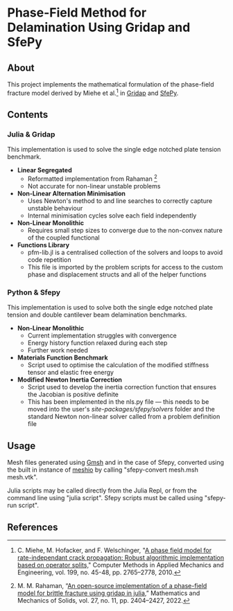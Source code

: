 # Phase-Field Method for Delamination Using Gridap and SfePy

## About

This project implements the mathematical formulation of the phase-field fracture model derived by Miehe et al.[^1] in [Gridap](https://github.com/gridap/Gridap.jl) and [SfePy](https://github.com/sfepy/sfepy).

## Contents

### Julia & Gridap

This implementation is used to solve the single edge notched plate tension benchmark.

- **Linear Segregated**
	- Reformatted implementation from Rahaman [^2]
	- Not accurate for non-linear unstable problems
- **Non-Linear Alternation Minimisation**
	- Uses Newton's method to and line searches to correctly capture unstable behaviour
	- Internal minimisation cycles solve each field independently
- **Non-Linear Monolithic**
	- Requires small step sizes to converge due to the non-convex nature of the coupled functional
- **Functions Library**
	- pfm-lib.jl is a centralised collection of the solvers and loops to avoid code repetition
	- This file is imported by the problem scripts for access to the custom phase and displacement structs and all of the helper functions

### Python & Sfepy

This implementation is used to solve both the single edge notched plate tension and double cantilever beam delamination benchmarks.

- **Non-Linear Monolithic**
	- Current implementation struggles with convergence
	- Energy history function relaxed during each step
	- Further work needed
- **Materials Function Benchmark**
	- Script used to optimise the calculation of the modified stiffness tensor and elastic free energy
- **Modified Newton Inertia Correction**
	- Script used to develop the inertia correction function that ensures the Jacobian is positive definite
	- This has been implemented in the nls.py file — this needs to be moved into the user's _site-packages/sfepy/solvers_ folder and the standard Newton non-linear solver called from a problem definition file

## Usage

Mesh files generated using [Gmsh](https://gitlab.onelab.info/gmsh/gmsh) and in the case of Sfepy, converted using the built in instance of [meshio](https://github.com/nschloe/meshio) by calling "sfepy-convert mesh.msh mesh.vtk".

Julia scripts may be called directly from the Julia Repl, or from the command line using "julia script". Sfepy scripts must be called using "sfepy-run script".

## References

[^1]: C. Miehe, M. Hofacker, and F. Welschinger, "[A phase field model for rate-independant crack propagation: Robust algorithmic implementation based on operator splits,](https://www.sciencedirect.com/science/article/pii/S0045782510001283)" Computer Methods in Applied Mechanics and Engineering, vol. 199, no. 45-48, pp. 2765–2778, 2010.

[^2]: M. M. Rahaman, “[An open-source implementation of a phase-field model for brittle fracture using gridap in julia,](https://journals.sagepub.com/doi/full/10.1177/10812865211071088)” Mathematics and Mechanics of Solids, vol. 27, no. 11, pp. 2404–2427, 2022.
